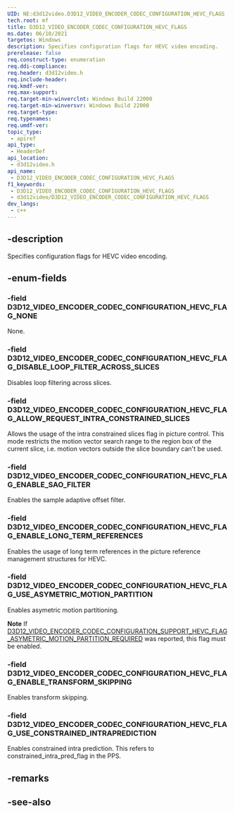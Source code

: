 ```yaml
---
UID: NE:d3d12video.D3D12_VIDEO_ENCODER_CODEC_CONFIGURATION_HEVC_FLAGS
tech.root: mf
title: D3D12_VIDEO_ENCODER_CODEC_CONFIGURATION_HEVC_FLAGS
ms.date: 06/10/2021
targetos: Windows
description: Specifies configuration flags for HEVC video encoding.
prerelease: false
req.construct-type: enumeration
req.ddi-compliance: 
req.header: d3d12video.h
req.include-header: 
req.kmdf-ver: 
req.max-support: 
req.target-min-winverclnt: Windows Build 22000
req.target-min-winversvr: Windows Build 22000
req.target-type: 
req.typenames: 
req.umdf-ver: 
topic_type:
 - apiref
api_type:
 - HeaderDef
api_location:
 - d3d12video.h
api_name:
 - D3D12_VIDEO_ENCODER_CODEC_CONFIGURATION_HEVC_FLAGS
f1_keywords:
 - D3D12_VIDEO_ENCODER_CODEC_CONFIGURATION_HEVC_FLAGS
 - d3d12video/D3D12_VIDEO_ENCODER_CODEC_CONFIGURATION_HEVC_FLAGS
dev_langs:
 - c++
---
```


## -description

Specifies configuration flags for HEVC video encoding.

## -enum-fields

### -field D3D12_VIDEO_ENCODER_CODEC_CONFIGURATION_HEVC_FLAG_NONE

None.

### -field D3D12_VIDEO_ENCODER_CODEC_CONFIGURATION_HEVC_FLAG_DISABLE_LOOP_FILTER_ACROSS_SLICES

Disables loop filtering across slices.

### -field D3D12_VIDEO_ENCODER_CODEC_CONFIGURATION_HEVC_FLAG_ALLOW_REQUEST_INTRA_CONSTRAINED_SLICES

Allows the usage of the intra constrained slices flag in picture control. This mode restricts the motion vector search range to the region box of the current slice, i.e. motion vectors outside the slice boundary can't be used.

### -field D3D12_VIDEO_ENCODER_CODEC_CONFIGURATION_HEVC_FLAG_ENABLE_SAO_FILTER

Enables the sample adaptive offset filter.

### -field D3D12_VIDEO_ENCODER_CODEC_CONFIGURATION_HEVC_FLAG_ENABLE_LONG_TERM_REFERENCES

Enables the usage of long term references in the picture reference management structures for HEVC.

### -field D3D12_VIDEO_ENCODER_CODEC_CONFIGURATION_HEVC_FLAG_USE_ASYMETRIC_MOTION_PARTITION

Enables asymetric motion partitioning.

**Note** If [D3D12_VIDEO_ENCODER_CODEC_CONFIGURATION_SUPPORT_HEVC_FLAG_ASYMETRIC_MOTION_PARTITION_REQUIRED](ne-d3d12video-d3d12_video_encoder_codec_configuration_support_hevc_flags.md) was reported, this flag must be enabled.

### -field D3D12_VIDEO_ENCODER_CODEC_CONFIGURATION_HEVC_FLAG_ENABLE_TRANSFORM_SKIPPING

Enables transform skipping.

### -field D3D12_VIDEO_ENCODER_CODEC_CONFIGURATION_HEVC_FLAG_USE_CONSTRAINED_INTRAPREDICTION

Enables constrained intra prediction. This refers to constrained_intra_pred_flag in the PPS.

## -remarks

## -see-also


